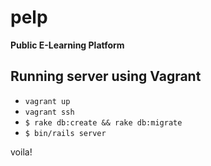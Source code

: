 pelp
====

**Public E-Learning Platform**

Running server using Vagrant
----------------------------

 -  `vagrant up`
 -  `vagrant ssh`
 -  `$ rake db:create && rake db:migrate`
 -  `$ bin/rails server`

voila!

